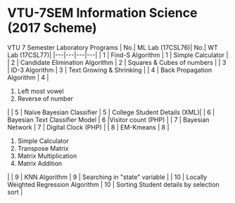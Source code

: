 # VTU-7SEM Information Science (2017 Scheme)
VTU 7 Semester Laboratory Programs
| No.| ML Lab (17CSL76)| No.| WT Lab (17CSL77)|
|---|---|---|---|
| 1 | Find-S Algorithm | 1 | Simple Calculator |
| 2 | Candidate Elimination Algorithm | 2 | Squares & Cubes of numbers |
| 3 | ID-3 Algorithm | 3 | Text Growing & Shrinking |
| 4 | Back Propagation Algorithm | 4 | <ol><li>Left most vowel</li><li>Reverse of number</li></ol>|
| 5 | Naive Bayesian Classifier | 5 | College Student Details (XML)|
| 6 | Bayesian Text Classifier Model | 6 |Visitor count (PHP) |
| 7 | Bayesian Network | 7 | Digital Clock (PHP) |
| 8 | EM-Kmeans | 8 | <ol><li>Simple Calculator</li><li>Transpose Matrix</li><li>Matrix Multiplication</li><li>Matrix Addition</li></ol>|
| 9 | KNN Algorithm | 9 | Searching in "state" variable |
| 10 | Locally Weighted Regression Algorithm | 10 | Sorting Student details by selection sort |
